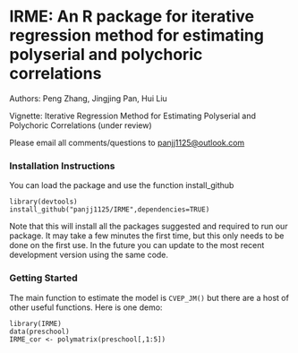 # IRME: An R package for iterative regression method for estimating polyserial and polychoric correlations

Authors: Peng Zhang, Jingjing Pan, Hui Liu

Vignette: Iterative Regression Method for Estimating Polyserial and Polychoric Correlations (under review)

Please email all comments/questions to panjj1125@outlook.com

### Installation Instructions

You can load the package and use the function install_github

```
library(devtools)
install_github("panjj1125/IRME",dependencies=TRUE)
```

Note that this will install all the packages suggested and required to run our package.  It may take a few minutes the first time, but this only needs to be done on the first use.  In the future you can update to the most recent development version using the same code. 

### Getting Started
The main function to estimate the model is `CVEP_JM()` but there are a host of other useful functions. Here is one demo:

```
library(IRME)
data(preschool)
IRME_cor <- polymatrix(preschool[,1:5])
```
